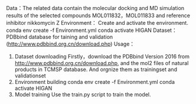 Data：The related data contain the molecular docking and MD simulation results of the selected compounds MOL011832，MOL011833 and reference inhibitor nikkomycin Z
Environment：
Create and activate the  environment.
conda env create -f Environment.yml
conda activate HIGAN
Dataset：
PDBbind database for taining and validation (http://www.pdbbind.org.cn/download.php)
Usage：
1. Dataset downloading
Firstly，download the PDBbind Version 2016 from http://www.pdbbind.org.cn/download.php, and the mol2 files of natural products in TCMSP database.
And orgnize them as trainingset and validationset
3. Environment building
conda env create -f Environment.yml
conda activate HIGAN
4. Model training
Use the train.py script to train the model.

